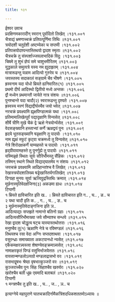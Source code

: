 ```yaml
---
title: १३१

---
```

ईश्वर उवाच  
प्रदक्षिणमकारादीन् स्वरान् पूर्वादितो लिखेत् ।१३१.००१  
चैत्राद्यं भ्रमणाच्चक्रं प्रतिपत्पूर्णिमा तिथिः ॥१३१.००१  
त्रयोदशी चतुर्दशी अष्टम्येका च सप्तमी ।१३१.००२  
प्रतिपत्त्रयोदश्यन्तास्तिथयो द्वादश स्मृताः ॥१३१.००२  
चैत्रचक्रे तु संस्पर्शाज्जयलाभादिकं विदुः ।१३१.००३  
चिषमे तु शुभं ज्ञेयं समे चाशुभमीरितम् ॥१३१.००३  
युद्धकाले समुत्पत्रे यस्य नम ह्युदाहृतम् ।१३१.००४  
मात्रारूढन्तु यन्नाम आदित्यो गुरुरेव च ॥१३१.००४  
जयस्तस्य सदाकालं सङ्ग्रामे चैव भीषणे ।१३१.००५  
ह्रस्वनाम यदा योधो म्रियते ह्यनिवारितः(१) ॥१३१.००५  
प्रथमो दीर्घ आदिस्थो द्वितीयो मध्ये अन्तकः ।१३१.००६  
द्वौ मध्येन प्रथमान्तौ जायेते नात्र संशयः ॥१३१.००६  
पुनश्चान्ते यदा चादौ(२) स्वरारूढन्तु दृश्यते ।१३१.००७  
ह्रस्वस्य मरणं विद्याद्दीर्घस्यैव जयो भवेत् ॥१३१.००७  
नरचक्रं प्रवक्ष्यामि ह्यृक्षपिण्डात्मकं यथा ।१३१.००८  
प्रतिमामालिखेत्पूर्वं पद्यादृक्षाणि विन्यसेत् ॥१३१.००८  
शीर्षे त्रीणि मुखे चैकं द्वे ऋक्षे नेत्रयोर्न्यसेत् ।१३१.००९  
वेदसङ्ख्यानि हस्ताभ्यां कर्णे ऋक्षद्वयं पुनः ॥१३१.००९  
हृदये भूतसङ्ख्यानि षडृक्षाणि तु पादयोः ।१३१.०१०  
नाम ह्यृक्षं स्फुटं कृट्वा चक्रमध्ये तु विन्यसेत् ॥१३१.०१०  
नेत्रे शिरोदक्षकर्णे याम्यहस्ते च पादयोः ।१३१.०११  
हृद्ग्रीवावामहस्ते तु पुनर्गुह्ये तु पादयोः ॥१३१.०११  
यस्मिन्नृक्षे स्थितः सूर्यः सौरिर्भौमस्तु सैंहिकः ।१३१.०१२  
तस्मिन् स्थाने स्थिते विद्याद्घातमेव न संशयः ॥१३१.०१२  
जयचक्रं प्रवक्ष्यामि आदिहान्तांश्च वै लिखेत् ।१३१.०१३  
रेखास्त्रयोदशालिख्य षड्रेखास्तिर्यगालिखेत् ॥१३१.०१३  
दिग्ग्रहा मुनयः सूर्या ऋत्विग्रुद्रस्तिथिः क्रमात् ।१३१.०१४  
मूर्छनास्मृतिवेदर्क्षजिना(३) अकडमा ह्यधः ॥१३१.०१४  
टिप्पणी  
१ म्रियते ह्यविचारित इति ख.. । म्रियते ह्यविचारत इति ग.. , घ.. , ङ.. च  
२ यथा चादौ इति क.. , ग.. , घ.. , ङ.. च  
३ मूर्छनास्मृतिवेदाङ्गजिना इति ञ..  
आदित्याद्याः सप्तहृते नामान्ते बलिनो ग्रहाः ।१३१.०१५  
आदित्यसौरिभौमाख्या जये सौम्याश्च सन्धये ॥१३१.०१५  
रेखा द्वादश चोद्धृत्य षट्च यास्यास्तथोत्तराः ।१३१.०१६  
मनुश्चैव तु(१) ऋक्षाणि नेत्रे च रविमण्डलं ॥१३१.०१६  
तिथयश्च रसा वेदा अग्निः सप्तदशाथवा ।१३१.०१७  
वसुरन्ध्राः समाख्याता अकटपानधो न्यसेत् ॥१३१.०१७  
एकैकमक्षरन्न्यस्त्वा शेषाण्येवङ्क्रमान्न्यसेत् ।१३१.०१८  
नामाक्षरकृतं पिण्डं वसुभिर्भाजयेत्ततः ॥१३१.०१८  
वायसान्मण्डलोऽत्यग्रो मण्डलाद्रासभो वरः ।१३१.०१९  
रासभाद्वृषभः श्रेष्ठा वृषभात्कुञ्जरो वरः ॥१३१.०१९  
कुञ्जराच्चैव पुनः सिंहः सिंहाश्चैव खरुर्वरः ।१३१.०२०  
खरोश्चैव बली धूम्रः एवमादि बलाबलं ॥१३१.०२०  
टिप्पणी  
१ मन्त्रश्चैव तु इति ख.. , घ.. , ज.. , ञ.. च  
  
इत्याग्नेये महापुराणे घातचक्रादिर्नामैकत्रिंशदधिकशततमोऽध्यायः ॥